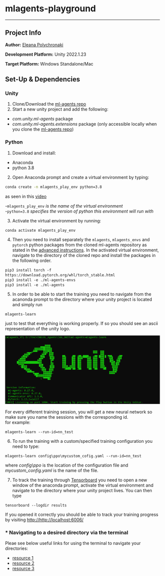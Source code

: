 # mlagents-playground

---

## Project Info

**Author:** 
[Eleana Polychronaki](https://github.com/EleanaPol)

**Development Platform:**
Unity 2022.1.23

**Target Platform:**
Windows Standalone/Mac

## Set-Up & Dependencies
### Unity
1. Clone/Download the [ml-agents repo](https://github.com/Unity-Technologies/ml-agents)   
2. Start a new unity project and add the following:
* *com.unity.ml-agents* package
* *com.unity.ml-agents.extensions* package (only accessible locally when you clone the [ml-agents repo](https://github.com/Unity-Technologies/ml-agents))
### Python
1. Download and install:
* Anaconda
* python 3.8 
 
2. Open Anaconda prompt and create a virtual environment by typing: 
```bash
conda create -n mlagents_play_env python=3.8

``` 
as seen in this [video](https://youtu.be/Yix4iV_io6o?t=58)  

-```mlagents_play_env``` *is the name of the virtual environment*  
-```python=3.8``` *specifies the version of python this environment will run with*  

3. Activate the virtual environment by running:  
 ```bash
 conda activate mlagents_play_env
 ```  
4. Then you need to install separately the ```mlagents```, ```mlagents_envs``` and ```pytorch``` python packages from the cloned ml-agents repository as stated in the [advanced instructions](https://github.com/Unity-Technologies/ml-agents/blob/release_18_docs/docs/Installation.md#advanced-local-installation-for-development-2). In the activated virtual environment, navigate to the directory of the cloned repo and install the packages in the following order. 
```
pip3 install torch -f https://download.pytorch.org/whl/torch_stable.html
pip3 install -e ./ml-agents-envs
pip3 install -e ./ml-agents
```
5. In order to be able to start the training you need to navigate from the acanonda prompt to the directory where your unity project is located and simply run
```
mlagents-learn
```
just to test that everything is working properly. If so you should see an ascii representation of the unity logo.  

![Image](https://github.com/EleanaPol/mlagents-playground/blob/main/Resources/training.PNG)  

For every different training session, you will get a new neural network so make sure you name the sessions with the corresponding id.  
for example:
```
mlagents-learn --run-id=nn_test
```
6. To run the training with a custom/specified training configuration you need to type:
```
mlagents-learn config\ppo\mycustom_cofig.yaml --run-id=nn_test
```  
where *config\ppo* is the location of the configuration file and *mycustom_config.yaml* is the name of the file.  

7. To track the training through [Tensorboard](https://www.tensorflow.org/tensorboard) you need to open a new window of the anaconda prompt, activate the virtual environment and navigate to the directory where your unity project lives. You can then type
```
tensorboard --logdir results
```
If you opened it correctly you should be able to track your training progress by visiting [http://http://localhost:6006/](http://http://localhost:6006/)  
  
### * Navigating to a desired directory via the terminal
Pleae see below useful links for using the terminal to navigate your directories:  
* [resource 1](https://www.git-tower.com/learn/git/ebook/en/command-line/appendix/command-line-101)
* [resource 2](https://www.howtogeek.com/659411/how-to-change-directories-in-command-prompt-on-windows-10/)
* [resource 3](https://www.digitalcitizen.life/command-prompt-how-use-basic-commands/)
